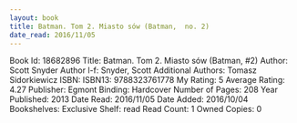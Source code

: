 ```yaml
---
layout: book
title: Batman. Tom 2. Miasto sów (Batman,  no. 2)
date_read: 2016/11/05
---
```


Book Id: 18682896
Title: Batman. Tom 2. Miasto sów (Batman, #2)
Author: Scott Snyder
Author l-f: Snyder, Scott
Additional Authors: Tomasz Sidorkiewicz
ISBN: 
ISBN13: 9788323761778
My Rating: 5
Average Rating: 4.27
Publisher: Egmont
Binding: Hardcover
Number of Pages: 208
Year Published: 2013
Date Read: 2016/11/05
Date Added: 2016/10/04
Bookshelves: 
Exclusive Shelf: read
Read Count: 1
Owned Copies: 0

